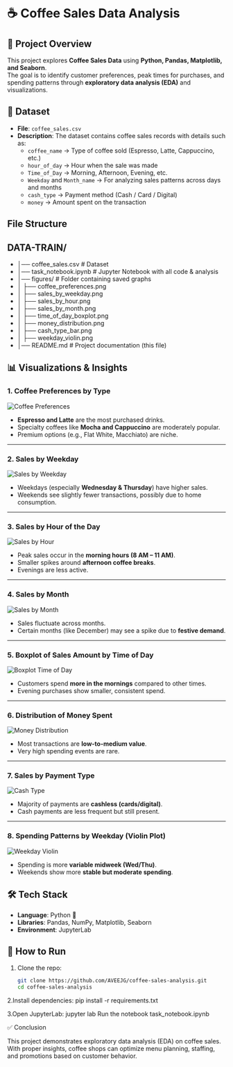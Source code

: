 # ☕ Coffee Sales Data Analysis

## 📌 Project Overview
This project explores **Coffee Sales Data** using **Python, Pandas, Matplotlib, and Seaborn**.  
The goal is to identify customer preferences, peak times for purchases, and spending patterns through **exploratory data analysis (EDA)** and visualizations.

## 📂 Dataset
- **File**: `coffee_sales.csv`  
- **Description**: The dataset contains coffee sales records with details such as:  
  - `coffee_name` → Type of coffee sold (Espresso, Latte, Cappuccino, etc.)  
  - `hour_of_day` → Hour when the sale was made  
  - `Time_of_Day` → Morning, Afternoon, Evening, etc.  
  - `Weekday` and `Month_name` → For analyzing sales patterns across days and months  
  - `cash_type` → Payment method (Cash / Card / Digital)  
  - `money` → Amount spent on the transaction  

## File Structure

## DATA-TRAIN/
- │── coffee_sales.csv # Dataset
- │── task_notebook.ipynb # Jupyter Notebook with all code & analysis
- │── figures/ # Folder containing saved graphs
- │ ├── coffee_preferences.png
- │ ├── sales_by_weekday.png
- │ ├── sales_by_hour.png
- │ ├── sales_by_month.png
- │ ├── time_of_day_boxplot.png
- │ ├── money_distribution.png
- │ ├── cash_type_bar.png
- │ ├── weekday_violin.png
- │── README.md # Project documentation (this file)

## 📊 Visualizations & Insights

### 1. Coffee Preferences by Type
![Coffee Preferences](igures\sales_by_coffee_type.png)  
- **Espresso and Latte** are the most purchased drinks.  
- Specialty coffees like **Mocha and Cappuccino** are moderately popular.  
- Premium options (e.g., Flat White, Macchiato) are niche.  

---

### 2. Sales by Weekday
![Sales by Weekday](figures/sales_by_weekday.png)  
- Weekdays (especially **Wednesday & Thursday**) have higher sales.  
- Weekends see slightly fewer transactions, possibly due to home consumption.  

---

### 3. Sales by Hour of the Day
![Sales by Hour](figures/sales_by_hour.png)  
- Peak sales occur in the **morning hours (8 AM – 11 AM)**.  
- Smaller spikes around **afternoon coffee breaks**.  
- Evenings are less active.  

---

### 4. Sales by Month
![Sales by Month](figures/sales_by_month.png)  
- Sales fluctuate across months.  
- Certain months (like December) may see a spike due to **festive demand**.  

---

### 5. Boxplot of Sales Amount by Time of Day
![Boxplot Time of Day](igures\avg_money_by_coffee.png)  
- Customers spend **more in the mornings** compared to other times.  
- Evening purchases show smaller, consistent spend.  

---

### 6. Distribution of Money Spent
![Money Distribution](figures\payment_methods.png)  
- Most transactions are **low-to-medium value**.  
- Very high spending events are rare.  

---

### 7. Sales by Payment Type
![Cash Type](figures\payment_methods.png)  
- Majority of payments are **cashless (cards/digital)**.  
- Cash payments are less frequent but still present.  

---

### 8. Spending Patterns by Weekday (Violin Plot)
![Weekday Violin](figures\heatmap_weekday_time.png)  
- Spending is more **variable midweek (Wed/Thu)**.  
- Weekends show more **stable but moderate spending**.  

## 🛠️ Tech Stack
- **Language**: Python 🐍  
- **Libraries**: Pandas, NumPy, Matplotlib, Seaborn  
- **Environment**: JupyterLab  

## 🚀 How to Run
1. Clone the repo:
   ```bash
   git clone https://github.com/AVEEJG/coffee-sales-analysis.git
   cd coffee-sales-analysis

2.Install dependencies:
pip install -r requirements.txt

3.Open JupyterLab:
jupyter lab
Run the notebook task_notebook.ipynb

✅ Conclusion

This project demonstrates exploratory data analysis (EDA) on coffee sales.
With proper insights, coffee shops can optimize menu planning, staffing, and promotions based on customer behavior.
